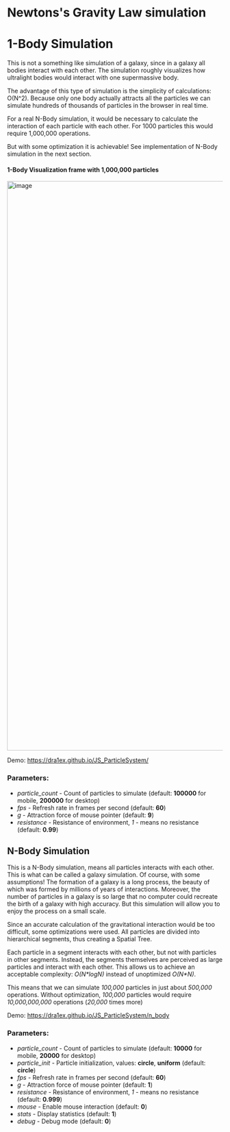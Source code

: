 # Newtons's Gravity Law simulation

# 1-Body Simulation
This is not a something like simulation of a galaxy, since in a galaxy all bodies interact with each other.
The simulation roughly visualizes how ultralight bodies would interact with one supermassive body.

The advantage of this type of simulation is the simplicity of calculations: O(N^2). Because only one body actually attracts all the particles we can simulate hundreds of thousands of particles in the browser in real time.

For a real N-Body simulation, it would be necessary to calculate the interaction of each particle with each other. For 1000 particles this would require 1,000,000 operations.

But with some optimization it is achievable! See implementation of N-Body simulation in the next section.

#### 1-Body Visualization frame with 1,000,000 particles 
<img width="1328" alt="image" src="https://user-images.githubusercontent.com/1194059/191757118-01e26a70-922e-4599-9fda-abb854d25d16.png">

Demo: https://dra1ex.github.io/JS_ParticleSystem/

### Parameters:

- *particle_count* - Count of particles to simulate (default: __100000__ for mobile, __200000__ for desktop)
- *fps* - Refresh rate in frames per second (default: __60__)
- *g* - Attraction force of mouse pointer (default: __9__)
- *resistance* - Resistance of environment, *1* - means no resistance (default: __0.99__)

## N-Body Simulation
This is a N-Body simulation, means all particles interacts with each other.
This is what can be called a galaxy simulation. Of course, with some assumptions! The formation of a galaxy is a long process, the beauty of which was formed by millions of years of interactions. Moreover, the number of particles in a galaxy is so large that no computer could recreate the birth of a galaxy with high accuracy.
But this simulation will allow you to enjoy the process on a small scale.

Since an accurate calculation of the gravitational interaction would be too difficult, some optimizations were used.
All particles are divided into hierarchical segments, thus creating a Spatial Tree.

Each particle in a segment interacts with each other, but not with particles in other segments.
Instead, the segments themselves are perceived as large particles and interact with each other.
This allows us to achieve an acceptable complexity: _O(N*logN)_ instead of unoptimized _O(N*N)_.

This means that we can simulate _100,000_ particles in just about _500,000_ operations.
Without optimization, _100,000_ particles would require _10,000,000,000_ operations (_20,000_ times more)

Demo: https://dra1ex.github.io/JS_ParticleSystem/n_body

### Parameters:

- *particle_count* - Count of particles to simulate (default: __10000__ for mobile, __20000__ for desktop)
- *particle_init* - Particle initialization, values: __circle__, __uniform__ (default: __circle__)
- *fps* - Refresh rate in frames per second (default: __60__)
- *g* - Attraction force of mouse pointer (default: __1__)
- *resistance* - Resistance of environment, *1* - means no resistance (default: __0.999__)
- *mouse* - Enable mouse interaction (default: __0__)
- *stats* - Display statistics (default: __1__)
- *debug* - Debug mode (default: __0__)
